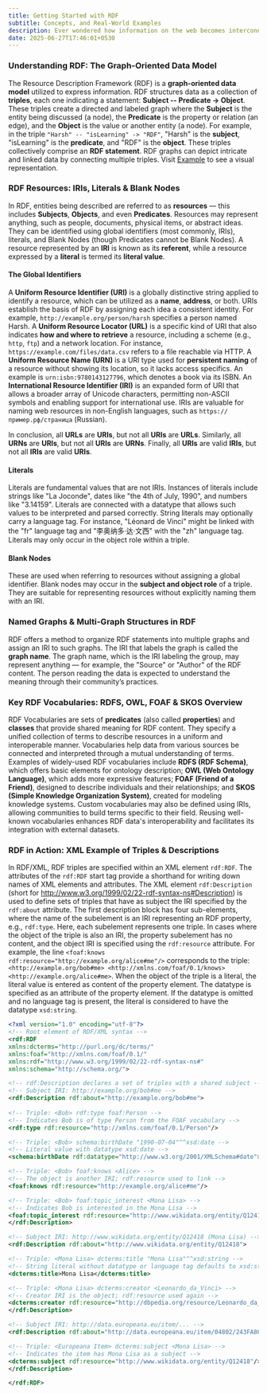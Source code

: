 ```yaml
---
title: Getting Started with RDF 
subtitle: Concepts, and Real-World Examples
description: Ever wondered how information on the web becomes interconnected in a machine-readable way? Enter the Resource Description Framework (RDF) a powerful, graph-based model that structures knowledge using simple yet expressive triples, Subject – Predicate - Object. Whether you're exploring how global identifiers like IRIs work, understanding blank nodes, or diving into real-world RDF/XML examples, this guide breaks it all down in clear, digestible terms. Curious how “Harsh is learning RDF” becomes part of a web of linked data?
date: 2025-06-27T17:46:01+0530
---
```



### Understanding RDF: The Graph-Oriented Data Model

The Resource Description Framework (RDF) is a **graph-oriented data model** utilized to express information. RDF structures data as a collection of **triples**, each one indicating a statement: **Subject -- Predicate -> Object**. These triples create a directed and labeled graph where the **Subject** is the entity being discussed (a node), the **Predicate** is the property or relation (an edge), and the **Object** is the value or another entity (a node). For example, in the triple `"Harsh" -- "isLearning" -> "RDF"`, "Harsh" is the **subject**, "isLearning" is the **predicate**, and "RDF" is the **object**. These triples collectively comprise an **RDF statement**. RDF graphs can depict intricate and linked data by connecting multiple triples. Visit [Example](https://www.w3.org/TR/rdf-primer/example-graph.jpg) to see a visual representation.


### RDF Resources: IRIs, Literals & Blank Nodes

In RDF, entities being described are referred to as **resources** — this includes **Subjects**, **Objects**, and even **Predicates**. Resources may represent anything, such as people, documents, physical items, or abstract ideas. They can be identified using global identifiers (most commonly, IRIs), literals, and Blank Nodes (though Predicates cannot be Blank Nodes). A resource represented by an **IRI** is known as its **referent**, while a resource expressed by a **literal** is termed its **literal value**.

#### The Global Identifiers

A **Uniform Resource Identifier (URI)** is a globally distinctive string applied to identify a resource, which can be utilized as a **name**, **address**, or both. URIs establish the basis of RDF by assigning each idea a consistent identity. For example, `http://example.org/person/harsh` specifies a person named Harsh. A **Uniform Resource Locator (URL)** is a specific kind of URI that also indicates **how and where to retrieve** a resource, including a scheme (e.g., `http`, `ftp`) and a network location. For instance, `https://example.com/files/data.csv` refers to a file reachable via HTTP. A **Uniform Resource Name (URN)** is a URI type used for **persistent naming** of a resource without showing its location, so it lacks access specifics. An example is `urn:isbn:9780143127796`, which denotes a book via its ISBN. An **International Resource Identifier (IRI)** is an expanded form of URI that allows a broader array of Unicode characters, permitting non-ASCII symbols and enabling support for international use. IRIs are valuable for naming web resources in non-English languages, such as `https://пример.рф/страница` (Russian).

In conclusion, all **URLs** are **URIs**, but not all **URIs** are **URLs**. Similarly, all **URNs** are **URIs**, but not all **URIs** are **URNs**. Finally, all **URIs** are valid **IRIs**, but not all **IRIs** are valid **URIs**.

#### Literals

Literals are fundamental values that are not IRIs. Instances of literals include strings like "La Joconde", dates like "the 4th of July, 1990", and numbers like "3.14159". Literals are connected with a datatype that allows such values to be interpreted and parsed correctly. String literals may optionally carry a language tag. For instance, "Léonard de Vinci" might be linked with the "fr" language tag and "李奥纳多·达·文西" with the "zh" language tag. Literals may only occur in the object role within a triple.

#### Blank Nodes

These are used when referring to resources without assigning a global identifier. Blank nodes may occur in the **subject and object role** of a triple. They are suitable for representing resources without explicitly naming them with an IRI.


### Named Graphs & Multi-Graph Structures in RDF

RDF offers a method to organize RDF statements into multiple graphs and assign an IRI to such graphs. The IRI that labels the graph is called the **graph name**. The graph name, which is the IRI labeling the group, may represent anything — for example, the "Source" or "Author" of the RDF content. The person reading the data is expected to understand the meaning through their community’s practices.


### Key RDF Vocabularies: RDFS, OWL, FOAF & SKOS Overview

RDF Vocabularies are sets of **predicates** (also called **properties**) and **classes** that provide shared meaning for RDF content. They specify a unified collection of terms to describe resources in a uniform and interoperable manner. Vocabularies help data from various sources be connected and interpreted through a mutual understanding of terms. Examples of widely-used RDF vocabularies include **RDFS (RDF Schema)**, which offers basic elements for ontology description; **OWL (Web Ontology Language)**, which adds more expressive features; **FOAF (Friend of a Friend)**, designed to describe individuals and their relationships; and **SKOS (Simple Knowledge Organization System)**, created for modeling knowledge systems. Custom vocabularies may also be defined using IRIs, allowing communities to build terms specific to their field. Reusing well-known vocabularies enhances RDF data's interoperability and facilitates its integration with external datasets.


### RDF in Action: XML Example of Triples & Descriptions

In RDF/XML, RDF triples are specified within an XML element `rdf:RDF`. The attributes of the `rdf:RDF` start tag provide a shorthand for writing down names of XML elements and attributes. The XML element `rdf:Description` (short for http://www.w3.org/1999/02/22-rdf-syntax-ns#Description) is used to define sets of triples that have as subject the IRI specified by the `rdf:about` attribute. The first description block has four sub-elements, where the name of the subelement is an IRI representing an RDF property, e.g., `rdf:type`. Here, each subelement represents one triple. In cases where the object of the triple is also an IRI, the property subelement has no content, and the object IRI is specified using the `rdf:resource` attribute. For example, the line `<foaf:knows rdf:resource="http://example.org/alice#me"/>` corresponds to the triple: `<http://example.org/bob#me> <http://xmlns.com/foaf/0.1/knows> <http://example.org/alice#me>`. When the object of the triple is a literal, the literal value is entered as content of the property element. The datatype is specified as an attribute of the property element. If the datatype is omitted and no language tag is present, the literal is considered to have the datatype `xsd:string`.

```xml
<?xml version="1.0" encoding="utf-8"?>
<!-- Root element of RDF/XML syntax -->
<rdf:RDF
xmlns:dcterms="http://purl.org/dc/terms/"
xmlns:foaf="http://xmlns.com/foaf/0.1/"
xmlns:rdf="http://www.w3.org/1999/02/22-rdf-syntax-ns#"
xmlns:schema="http://schema.org/">

<!-- rdf:Description declares a set of triples with a shared subject -->
<!-- Subject IRI: http://example.org/bob#me -->
<rdf:Description rdf:about="http://example.org/bob#me">
    
<!-- Triple: <Bob> rdf:type foaf:Person -->
<!-- Indicates Bob is of type Person from the FOAF vocabulary -->
<rdf:type rdf:resource="http://xmlns.com/foaf/0.1/Person"/>

<!-- Triple: <Bob> schema:birthDate "1990-07-04"^^xsd:date -->
<!-- Literal value with datatype xsd:date -->
<schema:birthDate rdf:datatype="http://www.w3.org/2001/XMLSchema#date">1990-07-04</schema:birthDate>

<!-- Triple: <Bob> foaf:knows <Alice> -->
<!-- The object is another IRI; rdf:resource used to link -->
<foaf:knows rdf:resource="http://example.org/alice#me"/>

<!-- Triple: <Bob> foaf:topic_interest <Mona Lisa> -->
<!-- Indicates Bob is interested in the Mona Lisa -->
<foaf:topic_interest rdf:resource="http://www.wikidata.org/entity/Q12418"/>
</rdf:Description>

<!-- Subject IRI: http://www.wikidata.org/entity/Q12418 (Mona Lisa) -->
<rdf:Description rdf:about="http://www.wikidata.org/entity/Q12418">

<!-- Triple: <Mona Lisa> dcterms:title "Mona Lisa"^^xsd:string -->
<!-- String literal without datatype or language tag defaults to xsd:string -->
<dcterms:title>Mona Lisa</dcterms:title>

<!-- Triple: <Mona Lisa> dcterms:creator <Leonardo_da_Vinci> -->
<!-- Creator IRI is the object; rdf:resource used again -->
<dcterms:creator rdf:resource="http://dbpedia.org/resource/Leonardo_da_Vinci"/>
</rdf:Description>

<!-- Subject IRI: http://data.europeana.eu/item/... -->
<rdf:Description rdf:about="http://data.europeana.eu/item/04802/243FA8618938F4117025F17A8B813C5F9AA4D619">

<!-- Triple: <Europeana Item> dcterms:subject <Mona Lisa> -->
<!-- Indicates the item has Mona Lisa as a subject -->
<dcterms:subject rdf:resource="http://www.wikidata.org/entity/Q12418"/>
</rdf:Description>

</rdf:RDF>
```
